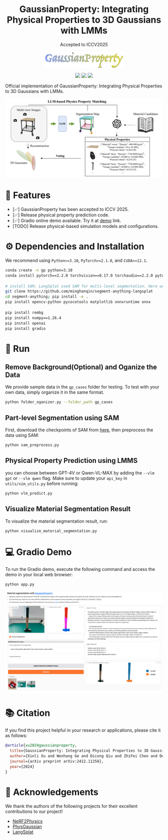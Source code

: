 

<div align="center">


# GaussianProperty: Integrating Physical Properties to 3D Gaussians with LMMs
Accepted to ICCV2025
<div style="display: grid; place-items: center;">
<img src="assets/logo.png" width="50%" alt="Logo">
</div>


<a href="https://Gaussian-Property.github.io"><img src="https://img.shields.io/badge/Project_Page-Online-EA3A97"></a>
<a href="https://arxiv.org/abs/2412.11258"><img src="https://img.shields.io/badge/ArXiv-2412.11258-brightgreen"></a> 
<a href="http://218.23.122.14:61019/"><img src="https://img.shields.io/badge/Gradio-demo-red"></a> 



</div>


Official implementation of GaussianProperty: Integrating Physical Properties to 3D Gaussians with LMMs.

<div style="display: grid; place-items: center;">
<img src="assets/overview.png" width="100%" alt="Framework">
</div>

# 🚩 Features
- [✅] GaussianProperty has been accepted to ICCV 2025.
- [✅] Release physical property prediction code.
- [✅] Gradio online demo available. Try it at [demo](http://218.23.122.14:61019/) link.
- [TODO] Release physical-based simulation models and configurations.

# ⚙️ Dependencies and Installation

We recommend using `Python>=3.10`, `PyTorch>=2.1.0`, and `CUDA>=12.1`.
```bash
conda create -n gp python=3.10
conda install pytorch==2.2.0 torchvision==0.17.0 torchaudio==2.2.0 pytorch-cuda=12.1 -c pytorch -c nvidia

# install SAM, LangSplat used SAM for multi-level segmentation. Here we using for part-level segmentation.
git clone https://github.com/minghanqin/segment-anything-langsplat
cd segment-anything; pip install -e .
pip install opencv-python pycocotools matplotlib onnxruntime onnx 

pip install rembg
pip install numpy==1.26.4
pip install openai
pip install gradio
```

# 💫 Run

## Remove Background(Optional) and Oganize the Data 

We provide sample data in the `gp_cases` folder for testing. To test with your own data, simply organize it in the same format.
```bash
python folder_oganizer.py --folder_path gp_cases
```
## Part-level Segmentation using SAM
First, download the checkpoints of SAM from [here](https://dl.fbaipublicfiles.com/segment_anything/sam_vit_h_4b8939.pth), then preprocess the data using SAM:


```bash
python sam_preprocess.py  
```
## Physical Property Prediction using LMMS
you can choose between GPT-4V or Qwen-VL-MAX by adding the `--vlm gpt` or `--vlm qwen` flag. Make sure to update your `api_key` in `utils/vim_utils.py` before running:
```bash
python vlm_predict.py
```

## Visualize Material Segmentation Result
To visualize the material segmentation result, run:
```bash
python visualize_material_segmentation.py
```

# 💻 Gradio Demo

To run the Gradio demo, execute the following command and access the demo in your local web browser:

```bash
python app.py
```
![image](assets/gradio.jpg)

# 📚 Citation

If you find this project helpful in your research or applications, please cite it as follows:

```BibTeX
@article{xu2024gaussianproperty,
  title={GaussianProperty: Integrating Physical Properties to 3D Gaussians with LMMs},
  author={Xinli Xu and Wenhang Ge and Dicong Qiu and ZhiFei Chen and Dongyu Yan and Zhuoyun Liu and Haoyu Zhao and Hanfeng Zhao and Shunsi Zhang and Junwei Liang and Ying-Cong Chen},
  journal={arXiv preprint arXiv:2412.11258},
  year={2024}
}
```

# 🤗 Acknowledgements

We thank the authors of the following projects for their excellent contributions to our project!

- [NeRF2Physics](https://github.com/ajzhai/NeRF2Physics)
- [PhysGaussian](https://github.com/XPandora/PhysGaussian)
- [LangSplat](https://github.com/minghanqin/LangSplat)


